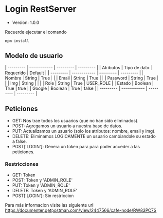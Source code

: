 # Login RestServer

- Version: 1.0.0

Recuerde ejecutar el comando
```
npm install
```
## Modelo de usuario

| --------- | ------------ | --------- | --------- |
| Atributos | Tipo de dato | Requerido | Default   |
| --------- | ------------ | --------- | --------- |
| Nombre    | String       | True      |           |
| Email     | String       | True      |           |
| Password  | String       | True      |           |
| Img       | String       |           |           |
| Role      | String       | True      | USER_ROLE |
| Estado    | Boolean      | True      | true      |
| Google    | Boolean      | True      | false     |
| --------- | ------------ | --------- | --------- |

## Peticiones
- GET:           Nos trae todos los usuarios (que no han sido eliminados).
- POST:          Agregamos un usuario a nuestra base de datos.
- PUT:           Actualizamos un usuario (solo los atributos: nombre, email y img).
- DELETE:        Eliminamos LOGICAMENTE un usuario cambiandole su estado a false.
- POST['LOGIN']: Genera un token para para poder acceder a las peticiones.

### Restricciones
- GET:           Token
- POST:          Token y 'ADMIN_ROLE'
- PUT:           Token y 'ADMIN_ROLE'
- DELETE:        Token y 'ADMIN_ROLE'
- POST['LOGIN']: Sin restriccion

Para más informacion visite las siguiente url https://documenter.getpostman.com/view/2447566/cafe-node/RW83PC7S
